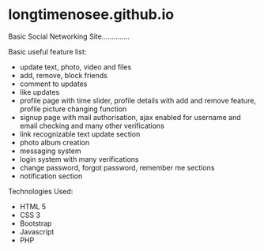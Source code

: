 # longtimenosee.github.io

Basic Social Networking Site..............

Basic useful feature list:

 * update text, photo, video and files
 * add, remove, block friends 
 * comment to updates
 * like updates
 * profile page with time slider, profile details with add and remove feature, profile picture changing function
 * signup page with mail authorisation, ajax enabled for username and email checking and many other verifications
 * link recognizable text update section
 * photo album creation
 * messaging system
 * login system with many verifications
 * change password, forgot password, remember me sections
 * notification section

Technologies Used:

 * HTML 5
 * CSS 3
 * Bootstrap
 * Javascript
 * PHP
